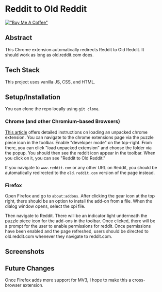 # Reddit to Old Reddit

[!["Buy Me A Coffee"](https://www.buymeacoffee.com/assets/img/custom_images/orange_img.png)](https://www.buymeacoffee.com/decemberthedeveloper)

## Abstract
This Chrome extension automatically redirects Reddit to Old Reddit. It should work as long as old.reddit.com does.

## Tech Stack
This project uses vanilla JS, CSS, and HTML.

## Setup/Installation
You can clone the repo locally using `git clone`.

### Chrome (and other Chromium-based Browsers)

[This article](https://developer.chrome.com/docs/extensions/mv3/getstarted/development-basics/#load-unpacked) offers detailed instructions on loading an unpacked chrome extension. You can navigate to the chrome extensions page via the puzzle piece icon in the toolbar. Enable "developer mode" on the top-right. From there, you can click "load unpacked extension" and choose the folder via the popup. You should then see the reddit icon appear in the toolbar. When you click on it, you can see "Reddit to Old Reddit."

If you navigate to `www.reddit.com` or any other URL on Reddit, you should be automatically redirected to the `old.reddit.com` version of the page instead.

### Firefox
Open Firefox and go to `about:addons`. After clicking the gear icon at the top right, there should be an option to install the add-on from a file. When the dialog window opens, select the xpi file.

Then navigate to Reddit. There will be an indicator light underneath the puzzle piece icon for the add-ons in the toolbar. Once clicked, there will be a prompt for the user to enable permissions for reddit. Once permissions have been enabled and the page refreshed, users should be directed to old.reddit.com whenever they navigate to reddit.com.

## Screenshots


## Future Changes
Once Firefox adds more support for MV3, I hope to make this a cross-browser extension.

